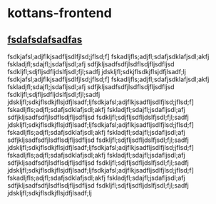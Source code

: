 # kottans-frontend
## [fsdafsdafsadfas](https://github.com/smillims/kottans-frontend/#fsdafsdafsadfas)
fsdkjafsl;adjflkjsadfljsdlfjlsd;jflsd;f]
fskadljfls;adjfl;sdafjsdklafjsdl;akfj
fskladjfl;sdajfl;jsdafljsdl;afj
sdfjkljsadfsdfjlsdflsdjfljsdfljsd
fsdkljfl;sdjfljsdfljdslfjsdl;fjl;sadfj
jdskljfl;sdkjflsdkjflsjdfjlsadf;lj
fsdkjafsl;adjflkjsadfljsdlfjlsd;jflsd;f]
fskadljfls;adjfl;sdafjsdklafjsdl;akfj
fskladjfl;sdajfl;jsdafljsdl;afj
sdfjkljsadfsdfjlsdflsdjfljsdfljsd
fsdkljfl;sdjfljsdfljdslfjsdl;fjl;sadfj
jdskljfl;sdkjflsdkjflsjdfjlsadf;ljfsdkjafsl;adjflkjsadfljsdlfjlsd;jflsd;f]
fskadljfls;adjfl;sdafjsdklafjsdl;akfj
fskladjfl;sdajfl;jsdafljsdl;afj
sdfjkljsadfsdfjlsdflsdjfljsdfljsd
fsdkljfl;sdjfljsdfljdslfjsdl;fjl;sadfj
jdskljfl;sdkjflsdkjflsjdfjlsadf;ljfsdkjafsl;adjflkjsadfljsdlfjlsd;jflsd;f]
fskadljfls;adjfl;sdafjsdklafjsdl;akfj
fskladjfl;sdajfl;jsdafljsdl;afj
sdfjkljsadfsdfjlsdflsdjfljsdfljsd
fsdkljfl;sdjfljsdfljdslfjsdl;fjl;sadfj
jdskljfl;sdkjflsdkjflsjdfjlsadf;ljfsdkjafsl;adjflkjsadfljsdlfjlsd;jflsd;f]
fskadljfls;adjfl;sdafjsdklafjsdl;akfj
fskladjfl;sdajfl;jsdafljsdl;afj
sdfjkljsadfsdfjlsdflsdjfljsdfljsd
fsdkljfl;sdjfljsdfljdslfjsdl;fjl;sadfj
jdskljfl;sdkjflsdkjflsjdfjlsadf;ljfsdkjafsl;adjflkjsadfljsdlfjlsd;jflsd;f]
fskadljfls;adjfl;sdafjsdklafjsdl;akfj
fskladjfl;sdajfl;jsdafljsdl;afj
sdfjkljsadfsdfjlsdflsdjfljsdfljsd
fsdkljfl;sdjfljsdfljdslfjsdl;fjl;sadfj
jdskljfl;sdkjflsdkjflsjdfjlsadf;lj

